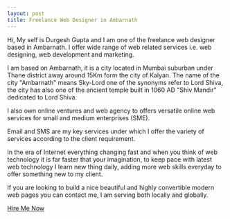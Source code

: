 ```yaml
---
layout: post
title: Freelance Web Designer in Ambarnath
---
```

Hi, My self is Durgesh Gupta and I am one of the freelance web designer based in Ambarnath. I offer wide range of web related services i.e. web designing, web development and marketing.



I am based on Ambarnath, it is a city located in Mumbai suburban under Thane district away around 15Km form the city of Kalyan. The name of the city "Ambarnath" means Sky-Lord one of the synonyms refer to Lord Shiva, the city has also one of the ancient temple built in 1060 AD "Shiv Mandir" dedicated to Lord Shiva.



I also own online ventures and web agency to offers versatile online web services for small and medium enterprises (SME).



Email and SMS are my key services under which I offer the variety of services according to the client requirement.



In the era of Internet everything changing fast and when you think of web technology it is far faster that your imagination, to keep pace with latest web technology I learn new thing daily, adding more web skills everyday to offer something new to my client.



If you are looking to build a nice beautiful and highly convertible modern web pages you can contact me, I am serving both locally and globally.



[Hire Me Now](https://durgeshgupta.com)
